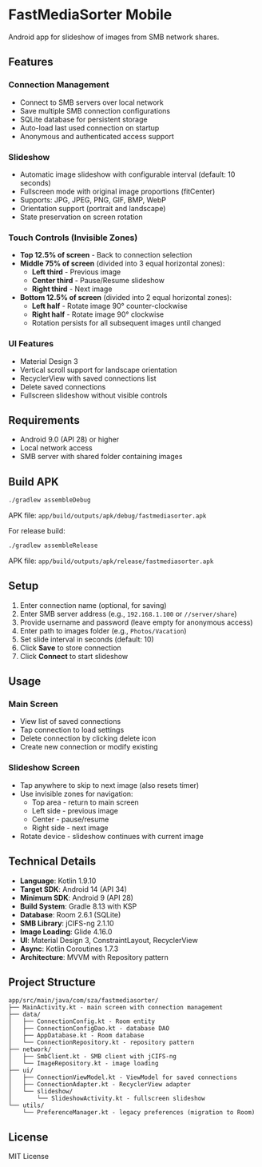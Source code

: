 # FastMediaSorter Mobile

Android app for slideshow of images from SMB network shares.

## Features

### Connection Management
- Connect to SMB servers over local network
- Save multiple SMB connection configurations
- SQLite database for persistent storage
- Auto-load last used connection on startup
- Anonymous and authenticated access support

### Slideshow
- Automatic image slideshow with configurable interval (default: 10 seconds)
- Fullscreen mode with original image proportions (fitCenter)
- Supports: JPG, JPEG, PNG, GIF, BMP, WebP
- Orientation support (portrait and landscape)
- State preservation on screen rotation

### Touch Controls (Invisible Zones)
- **Top 12.5% of screen** - Back to connection selection
- **Middle 75% of screen** (divided into 3 equal horizontal zones):
  - **Left third** - Previous image
  - **Center third** - Pause/Resume slideshow
  - **Right third** - Next image
- **Bottom 12.5% of screen** (divided into 2 equal horizontal zones):
  - **Left half** - Rotate image 90° counter-clockwise
  - **Right half** - Rotate image 90° clockwise
  - Rotation persists for all subsequent images until changed

### UI Features
- Material Design 3
- Vertical scroll support for landscape orientation
- RecyclerView with saved connections list
- Delete saved connections
- Fullscreen slideshow without visible controls

## Requirements

- Android 9.0 (API 28) or higher
- Local network access
- SMB server with shared folder containing images

## Build APK

```bash
./gradlew assembleDebug
```

APK file: `app/build/outputs/apk/debug/fastmediasorter.apk`

For release build:
```bash
./gradlew assembleRelease
```

APK file: `app/build/outputs/apk/release/fastmediasorter.apk`

## Setup

1. Enter connection name (optional, for saving)
2. Enter SMB server address (e.g., `192.168.1.100` or `//server/share`)
3. Provide username and password (leave empty for anonymous access)
4. Enter path to images folder (e.g., `Photos/Vacation`)
5. Set slide interval in seconds (default: 10)
6. Click **Save** to store connection
7. Click **Connect** to start slideshow

## Usage

### Main Screen
- View list of saved connections
- Tap connection to load settings
- Delete connection by clicking delete icon
- Create new connection or modify existing

### Slideshow Screen
- Tap anywhere to skip to next image (also resets timer)
- Use invisible zones for navigation:
  - Top area - return to main screen
  - Left side - previous image
  - Center - pause/resume
  - Right side - next image
- Rotate device - slideshow continues with current image

## Technical Details

- **Language**: Kotlin 1.9.10
- **Target SDK**: Android 14 (API 34)
- **Minimum SDK**: Android 9 (API 28)
- **Build System**: Gradle 8.13 with KSP
- **Database**: Room 2.6.1 (SQLite)
- **SMB Library**: jCIFS-ng 2.1.10
- **Image Loading**: Glide 4.16.0
- **UI**: Material Design 3, ConstraintLayout, RecyclerView
- **Async**: Kotlin Coroutines 1.7.3
- **Architecture**: MVVM with Repository pattern

## Project Structure

```
app/src/main/java/com/sza/fastmediasorter/
├── MainActivity.kt - main screen with connection management
├── data/
│   ├── ConnectionConfig.kt - Room entity
│   ├── ConnectionConfigDao.kt - database DAO
│   ├── AppDatabase.kt - Room database
│   └── ConnectionRepository.kt - repository pattern
├── network/
│   ├── SmbClient.kt - SMB client with jCIFS-ng
│   └── ImageRepository.kt - image loading
├── ui/
│   ├── ConnectionViewModel.kt - ViewModel for saved connections
│   ├── ConnectionAdapter.kt - RecyclerView adapter
│   └── slideshow/
│       └── SlideshowActivity.kt - fullscreen slideshow
└── utils/
    └── PreferenceManager.kt - legacy preferences (migration to Room)
```

## License

MIT License